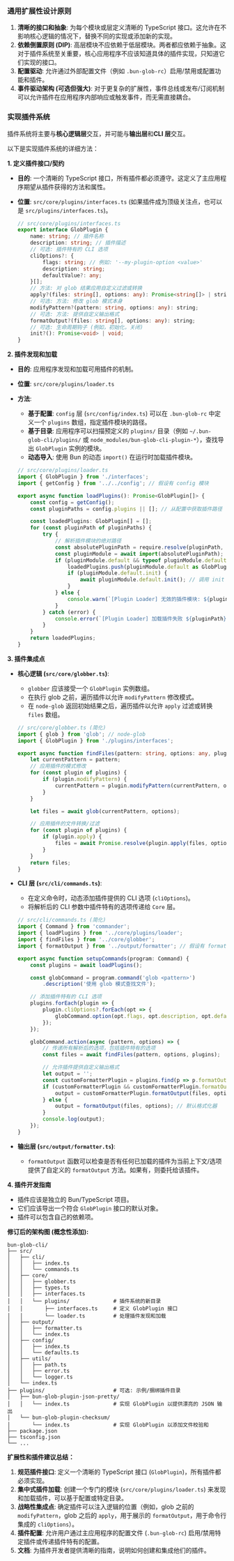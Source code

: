### **通用扩展性设计原则**

1.  **清晰的接口和抽象**: 为每个模块或层定义清晰的 TypeScript 接口。这允许在不影响核心逻辑的情况下，替换不同的实现或添加新的实现。
2.  **依赖倒置原则 (DIP)**: 高层模块不应依赖于低层模块。两者都应依赖于抽象。这对于插件系统至关重要，核心应用程序不应该知道具体的插件实现，只知道它们实现的接口。
3.  **配置驱动**: 允许通过外部配置文件（例如 `.bun-glob-rc`）启用/禁用或配置功能和插件。
4.  **事件驱动架构 (可选但强大)**: 对于更复杂的扩展性，事件总线或发布/订阅机制可以允许插件在应用程序内部响应或触发事件，而无需直接耦合。

### **实现插件系统**

插件系统将主要与**核心逻辑层**交互，并可能与**输出层**和**CLI 层**交互。

以下是实现插件系统的详细方法：

**1. 定义插件接口/契约**

*   **目的**: 一个清晰的 TypeScript 接口，所有插件都必须遵守。这定义了主应用程序期望从插件获得的方法和属性。
*   **位置**: `src/core/plugins/interfaces.ts` (如果插件成为顶级关注点，也可以是 `src/plugins/interfaces.ts`)。

    ```typescript
    // src/core/plugins/interfaces.ts
    export interface GlobPlugin {
        name: string; // 插件名称
        description: string; // 插件描述
        // 可选: 插件特有的 CLI 选项
        cliOptions?: {
            flags: string; // 例如: '--my-plugin-option <value>'
            description: string;
            defaultValue?: any;
        }[];
        // 方法: 对 glob 结果应用自定义过滤或转换
        apply?(files: string[], options: any): Promise<string[]> | string[];
        // 可选: 方法: 修改 glob 模式本身
        modifyPattern?(pattern: string, options: any): string;
        // 可选: 方法: 提供自定义输出格式
        formatOutput?(files: string[], options: any): string;
        // 可选: 生命周期钩子 (例如，初始化，关闭)
        init?(): Promise<void> | void;
    }
    ```

**2. 插件发现和加载**

*   **目的**: 应用程序发现和加载可用插件的机制。
*   **位置**: `src/core/plugins/loader.ts`
*   **方法**:
    *   **基于配置**: `config` 层 (`src/config/index.ts`) 可以在 `.bun-glob-rc` 中定义一个 `plugins` 数组，指定插件模块的路径。
    *   **基于目录**: 应用程序可以扫描预定义的 `plugins/` 目录（例如 `~/.bun-glob-cli/plugins/` 或 `node_modules/bun-glob-cli-plugin-*`），查找导出 `GlobPlugin` 实例的模块。
    *   **动态导入**: 使用 Bun 的动态 `import()` 在运行时加载插件模块。

    ```typescript
    // src/core/plugins/loader.ts
    import { GlobPlugin } from './interfaces';
    import { getConfig } from '../../config'; // 假设有 config 模块

    export async function loadPlugins(): Promise<GlobPlugin[]> {
        const config = getConfig();
        const pluginPaths = config.plugins || []; // 从配置中获取插件路径

        const loadedPlugins: GlobPlugin[] = [];
        for (const pluginPath of pluginPaths) {
            try {
                // 解析插件模块的绝对路径
                const absolutePluginPath = require.resolve(pluginPath, { paths: [process.cwd()] }); // 或者一个专门的插件目录
                const pluginModule = await import(absolutePluginPath);
                if (pluginModule.default && typeof pluginModule.default === 'object' && 'name' in pluginModule.default) {
                    loadedPlugins.push(pluginModule.default as GlobPlugin);
                    if (pluginModule.default.init) {
                        await pluginModule.default.init(); // 调用 init 钩子
                    }
                } else {
                    console.warn(`[Plugin Loader] 无效的插件模块: ${pluginPath}`);
                }
            } catch (error) {
                console.error(`[Plugin Loader] 加载插件失败 ${pluginPath}:`, error);
            }
        }
        return loadedPlugins;
    }
    ```

**3. 插件集成点**

*   **核心逻辑 (`src/core/globber.ts`)**:
    *   `globber` 应该接受一个 `GlobPlugin` 实例数组。
    *   在执行 glob 之前，遍历插件以允许 `modifyPattern` 修改模式。
    *   在 `node-glob` 返回初始结果之后，遍历插件以允许 `apply` 过滤或转换 `files` 数组。

    ```typescript
    // src/core/globber.ts (简化)
    import { glob } from 'glob'; // node-glob
    import { GlobPlugin } from './plugins/interfaces';

    export async function findFiles(pattern: string, options: any, plugins: GlobPlugin[]): Promise<string[]> {
        let currentPattern = pattern;
        // 应用插件的模式修改
        for (const plugin of plugins) {
            if (plugin.modifyPattern) {
                currentPattern = plugin.modifyPattern(currentPattern, options);
            }
        }

        let files = await glob(currentPattern, options);

        // 应用插件的文件转换/过滤
        for (const plugin of plugins) {
            if (plugin.apply) {
                files = await Promise.resolve(plugin.apply(files, options)); // 处理异步/同步
            }
        }
        return files;
    }
    ```

*   **CLI 层 (`src/cli/commands.ts`)**:
    *   在定义命令时，动态添加插件提供的 CLI 选项 (`cliOptions`)。
    *   将解析后的 CLI 参数中插件特有的选项传递给 `Core` 层。

    ```typescript
    // src/cli/commands.ts (简化)
    import { Command } from 'commander';
    import { loadPlugins } from '../core/plugins/loader';
    import { findFiles } from '../core/globber';
    import { formatOutput } from '../output/formatter'; // 假设有 formatter

    export async function setupCommands(program: Command) {
        const plugins = await loadPlugins();

        const globCommand = program.command('glob <pattern>')
            .description('使用 glob 模式查找文件');

        // 添加插件特有的 CLI 选项
        plugins.forEach(plugin => {
            plugin.cliOptions?.forEach(opt => {
                globCommand.option(opt.flags, opt.description, opt.defaultValue);
            });
        });

        globCommand.action(async (pattern, options) => {
            // 传递所有解析后的选项，包括插件特有的选项
            const files = await findFiles(pattern, options, plugins);

            // 允许插件提供自定义输出格式
            let output = '';
            const customFormatterPlugin = plugins.find(p => p.formatOutput); // 查找第一个带有自定义格式化器的插件
            if (customFormatterPlugin && customFormatterPlugin.formatOutput) {
                output = customFormatterPlugin.formatOutput(files, options);
            } else {
                output = formatOutput(files, options); // 默认格式化器
            }
            console.log(output);
        });
    }
    ```

*   **输出层 (`src/output/formatter.ts`)**:
    *   `formatOutput` 函数可以检查是否有任何已加载的插件为当前上下文/选项提供了自定义的 `formatOutput` 方法。如果有，则委托给该插件。

**4. 插件开发指南**

*   插件应该是独立的 Bun/TypeScript 项目。
*   它们应该导出一个符合 `GlobPlugin` 接口的默认对象。
*   插件可以包含自己的依赖项。

**修订后的架构图 (概念性添加):**

```
bun-glob-cli/
├── src/
│   ├── cli/
│   │   ├── index.ts
│   │   └── commands.ts
│   ├── core/
│   │   ├── globber.ts
│   │   ├── types.ts
│   │   ├── interfaces.ts
│   │   └── plugins/              # 插件系统的新目录
│   │       ├── interfaces.ts     # 定义 GlobPlugin 接口
│   │       └── loader.ts         # 处理插件发现和加载
│   ├── output/
│   │   ├── formatter.ts
│   │   └── index.ts
│   ├── config/
│   │   ├── index.ts
│   │   └── defaults.ts
│   ├── utils/
│   │   ├── path.ts
│   │   ├── error.ts
│   │   └── logger.ts
│   └── index.ts
├── plugins/                      # 可选: 示例/捆绑插件目录
│   ├── bun-glob-plugin-json-pretty/
│   │   └── index.ts              # 实现 GlobPlugin 以提供漂亮的 JSON 输出
│   └── bun-glob-plugin-checksum/
│       └── index.ts              # 实现 GlobPlugin 以添加文件校验和
├── package.json
├── tsconfig.json
└── ...
```

**扩展性和插件建议总结：**

1.  **规范插件接口**: 定义一个清晰的 TypeScript 接口 (`GlobPlugin`)，所有插件都必须实现。
2.  **集中式插件加载**: 创建一个专门的模块 (`src/core/plugins/loader.ts`) 来发现和加载插件，可以基于配置或特定目录。
3.  **战略性集成点**: 确定插件可以注入逻辑的位置（例如，glob 之前的 `modifyPattern`，glob 之后的 `apply`，用于展示的 `formatOutput`，用于命令行集成的 `cliOptions`）。
4.  **插件配置**: 允许用户通过主应用程序的配置文件 (`.bun-glob-rc`) 启用/禁用特定插件或传递插件特有的配置。
5.  **文档**: 为插件开发者提供清晰的指南，说明如何创建和集成他们的插件。